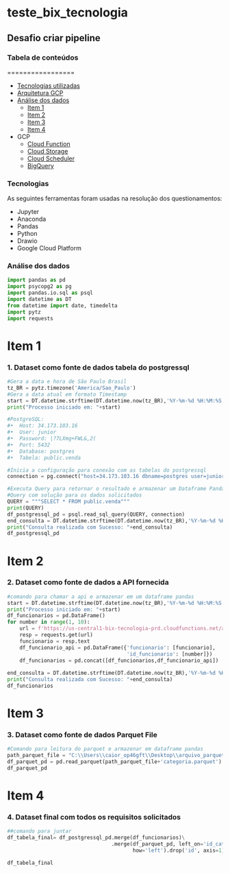 # teste_bix_tecnologia
## Desafio criar pipeline
### Tabela de conteúdos
=================
<!--ts-->
  * [Tecnologias utilizadas](#Tecnologias)
  * [Arquitetura GCP](#Arquitetura-GCP)
  * [Análise dos dados](#Análise-dos-dados)
    * [Item 1](#Item-1)
    * [Item 2](#Item-2)
    * [Item 3](#Item-3)
    * [Item 4](#Item-4)
  * GCP
    * [Cloud Function](#Cloud-Function)
    * [Cloud Storage](#Cloud-Storage)
    * [Cloud Scheduler](#Cloud-Scheduler)
    * [BigQuery](#BigQuery) 
<!--te-->
### Tecnologias

As seguintes ferramentas foram usadas na resolução dos questionamentos:

- Jupyter
- Anaconda
- Pandas 
- Python
- Drawio
- Google Cloud Platform

### Análise dos dados
```python
import pandas as pd
import psycopg2 as pg
import pandas.io.sql as psql
import datetime as DT
from datetime import date, timedelta
import pytz
import requests
```
# Item 1
### 1. Dataset como fonte de dados tabela do postgressql
```python
#Gera a data e hora de São Paulo Brasil
tz_BR = pytz.timezone('America/Sao_Paulo')
#Gera a data atual em formato Timestamp
start = DT.datetime.strftime(DT.datetime.now(tz_BR),'%Y-%m-%d %H:%M:%S')
print("Processo iniciado em: "+start)

#PostgreSQL:
#•	Host: 34.173.103.16
#•	User: junior
#•	Password: |?7LXmg+FWL&,2(
#•	Port: 5432
#•	Database: postgres
#•	Tabela: public.venda

#Inicia a configuração para conexão com as tabelas do postgressql
connection = pg.connect("host=34.173.103.16 dbname=postgres user=junior password=|?7LXmg+FWL&,2(")

#Executa Query para retornar o resultado e armazenar um Dataframe Pandas
#Query com solução para os dados solicitados
QUERY = """SELECT * FROM public.venda"""
print(QUERY)
df_postgressql_pd = psql.read_sql_query(QUERY, connection)
end_consulta = DT.datetime.strftime(DT.datetime.now(tz_BR),'%Y-%m-%d %H:%M:%S')
print("Consulta realizada com Sucesso: "+end_consulta)
df_postgressql_pd
```
# Item 2 
### 2. Dataset como fonte de dados a API fornecida
```python
#comando para chamar a api e armazenar em um dataframe pandas
start = DT.datetime.strftime(DT.datetime.now(tz_BR),'%Y-%m-%d %H:%M:%S')
print("Processo iniciado em: "+start)
df_funcionarios = pd.DataFrame()
for number in range(1, 10):
    url = f'https://us-central1-bix-tecnologia-prd.cloudfunctions.net/api_challenge_junior?id={number}'
    resp = requests.get(url)
    funcionario = resp.text
    df_funcionario_api = pd.DataFrame({'funcionario': [funcionario],
                                       'id_funcionario': [number]})
    df_funcionarios = pd.concat([df_funcionarios,df_funcionario_api])
    
end_consulta = DT.datetime.strftime(DT.datetime.now(tz_BR),'%Y-%m-%d %H:%M:%S')
print("Consulta realizada com Sucesso: "+end_consulta)
df_funcionarios
```
# Item 3 
### 3. Dataset como fonte de dados Parquet File
```python
#Comando para leitura do parquet e armazenar em dataframe pandas
path_parquet_file = "C:\\Users\\caior_op46gft\\Desktop\\arquivo_parquet\\"
df_parquet_pd = pd.read_parquet(path_parquet_file+'categoria.parquet')
df_parquet_pd
```
# Item 4 
### 4.	Dataset final com todos os requisitos solicitados
```python
##comando para juntar
df_tabela_final= df_postgressql_pd.merge(df_funcionarios)\
                                  .merge(df_parquet_pd, left_on='id_categoria', right_on='id',\
                                         how='left').drop('id', axis=1)

df_tabela_final                                       
```
